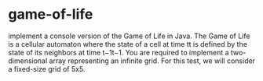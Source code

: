 # game-of-life
implement a console version of the Game of Life in Java.  The Game of Life is a cellular automaton where the state of a cell at time tt is defined by the state of its neighbors at time t−1t−1. You are required to implement a two-dimensional array representing an infinite grid. For this test, we will consider a fixed-size grid of 5x5.
